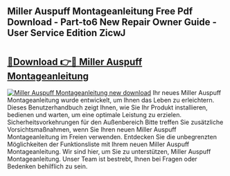 ## Miller Auspuff Montageanleitung Free Pdf Download - Part-to6 New Repair Owner Guide - User Service Edition ZicwJ

# <h2><a href="http://df8470.blite.top/?on=Miller+Auspuff+Montageanleitung">🔗Download 👉🔴 Miller Auspuff Montageanleitung</a></h2>

[![Miller Auspuff Montageanleitung new download](https://i.imgur.com/lujVjoI.png)](http://df8470.blite.top/?on=Miller+Auspuff+Montageanleitung)
Ihr neues Miller Auspuff Montageanleitung wurde entwickelt, um Ihnen das Leben zu erleichtern. Dieses Benutzerhandbuch zeigt Ihnen, wie Sie Ihr Produkt installieren, bedienen und warten, um eine optimale Leistung zu erzielen. Sicherheitsvorkehrungen für den Außenbereich Bitte treffen Sie zusätzliche Vorsichtsmaßnahmen, wenn Sie Ihren neuen Miller Auspuff Montageanleitung im Freien verwenden. Entdecken Sie die unbegrenzten Möglichkeiten der Funktionsliste mit Ihrem neuen Miller Auspuff Montageanleitung. Wir sind hier, um Sie zu unterstützen, Miller Auspuff Montageanleitung. Unser Team ist bestrebt, Ihnen bei Fragen oder Bedenken behilflich zu sein.
